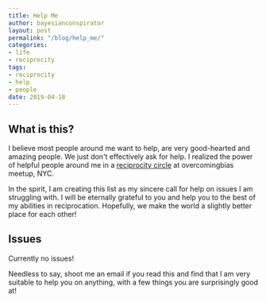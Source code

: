 ```yaml
---
title: Help Me
author: bayesianconspirator
layout: post
permalink: "/blog/help_me/"
categories:
- life
- reciprocity
tags:
- reciprocity
- help
- people
date: 2019-04-18
---
```


## What is this?
I believe most people around me want to help, are very good-hearted and amazing people. We just don't effectively ask for help. 
I realized the power of helpful people around me in a [reciprocity circle]() at overcomingbias meetup, NYC. 

In the spirit, I am creating this list as my sincere call for help on issues I am struggling with. I will be eternally grateful to you and
help you to the best of my abilities in reciprocation. Hopefully, we make the world a slightly better place for each other!
 
## Issues
 
Currently no issues! 

Needless to say, shoot me an email if you read this and find that I am very suitable to help you on anything, with a few things you are 
surprisingly good at! 